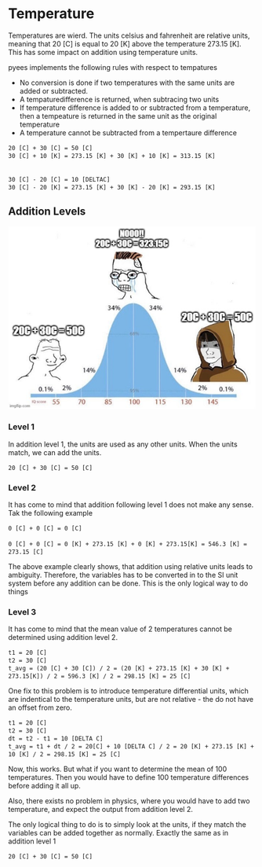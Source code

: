 # Temperature

Temperatures are wierd. The units celsius and fahrenheit are relative units, meaning that 20 [C] is equal to 20 [K] above the temperature 273.15 [K]. This has some impact on addition using temperature units.

pyees implements the following rules with respect to tempatures

 - No conversion is done if two temperatures with the same units are added or subtracted.
 - A tempaturedifference is returned, when subtracing two units
 - If temperature difference is added to or subtracted from a temperature, then a tempeature is returned in the same unit as the original temperature 
 - A temperature cannot be subtracted from a tempertaure difference



```
20 [C] + 30 [C] = 50 [C]
30 [C] + 10 [K] = 273.15 [K] + 30 [K] + 10 [K] = 313.15 [K]


30 [C] - 20 [C] = 10 [DELTAC]
30 [C] - 20 [K] = 273.15 [K] + 30 [K] - 20 [K] = 293.15 [K]
```



## Addition Levels

![](images/7e3wg3.jpg)

### Level 1

In addition level 1, the units are used as any other units. When the units match, we can add the units.

```
20 [C] + 30 [C] = 50 [C]
```
### Level 2

It has come to mind that addition following level 1 does not make any sense. Tak the following example

```
0 [C] + 0 [C] = 0 [C]

0 [C] + 0 [C] = 0 [K] + 273.15 [K] + 0 [K] + 273.15[K] = 546.3 [K] = 273.15 [C]
```

The above example clearly shows, that addition using relative units leads to ambiguity. Therefore, the variables has to be converted in to the SI unit system before any addition can be done. This is the only logical way to do things


### Level 3

It has come to mind that the mean value of 2 temperatures cannot be determined using addition level 2.

```
t1 = 20 [C]
t2 = 30 [C]
t_avg = (20 [C] + 30 [C]) / 2 = (20 [K] + 273.15 [K] + 30 [K] + 273.15[K]) / 2 = 596.3 [K] / 2 = 298.15 [K] = 25 [C]
```

One fix to this problem is to introduce temperature differential units, which are indentical to the temperature units, but are not relative - the do not have an offset from zero.

```
t1 = 20 [C]
t2 = 30 [C]
dt = t2 - t1 = 10 [DELTA C]
t_avg = t1 + dt / 2 = 20[C] + 10 [DELTA C] / 2 = 20 [K] + 273.15 [K] + 10 [K] / 2 = 298.15 [K] = 25 [C]
```

Now, this works. But what if you want to determine the mean of 100 temperatures. Then you would have to define 100 temperature differences before adding it all up.

Also, there exists no problem in physics, where you would have to add two temperature, and expect the output from addition level 2. 

The only logical thing to do is to simply look at the units, if they match the variables can be added together as normally. Exactly the same as in addition level 1

```
20 [C] + 30 [C] = 50 [C]
```


